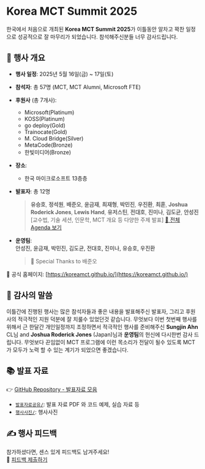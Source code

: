 # Korea MCT Summit 2025

한국에서 처음으로 개최된 
**Korea MCT Summit 2025**가 
이틀동안 알차고 꽉찬 일정으로 
성공적으로 잘 마무리가 되었습니다.
참석해주신분들 너무 감사드립니다.

## 📅 행사 개요

- **행사 일정**: 2025년 5월 16일(금) ~ 17일(토)
- **참석자**: 총 57명 (MCT, MCT Alumni, Microsoft FTE)
- **후원사** (총 7개사):
  - Microsoft(Platinum)  
  - KOSS(Platinum)  
  - go deploy(Gold)
  - Trainocate(Gold)  
  - M. Cloud Bridge(Silver)
  - MetaCode(Bronze)
  - 한빛미디어(Bronze)
- **장소**:
  - 한국 마이크로소프트 13층층
- **발표자**: 총 12명  
  > **유승호**, **정석원**, **배준오**, **윤금재**, **최재형**, **박민진**, **우진환**, **최훈**, **Joshua Roderick Jones**, **Lewis Hand**, **유저스틴**, **전대호**, **진미나**, **김도균**, **안성진**  
  > [교수법, 기술 세션, 인문학, MCT 개요 등 다양한 주제 발표]
  > [📄 전체 Agenda 보기](https://koreamct.github.io/agenda)

- **운영팀**:  
  안성진, 윤금재, 박민진, 김도균, 전대호, 진미나, 유승호, 우진환  
  > 💐 Special Thanks to 배준오

📎 공식 홈페이지: [https://koreamct.github.io/](https://koreamct.github.io/)

## 🙌 감사의 말씀

이틀간에 진행된 행사는 
많은 참석자들과 좋은 내용을 발표해주신 발표자,
그리고 후원사의 적극적인 지원 덕분에 잘 치룰수 있었던것 같습니다.
무엇보다 이번 첫번째 행사를 위해서
근 한달간 개인일정까지 조정하면서 
적극적인 행사를 준비해주신 
**Sungjin Ahn** CL님 and **Joshua Roderick Jones** (Japan)님과 **운영팀**의 헌신에 다시한번 감사 드립니다.
무엇보다 끈임없이 MCT 프로그램에 이런 목소리가 전달이 될수 있도록 
MCT가 모두가 노력 할 수 있는 계기가 되었으면 좋겠습니다.

## 📚 발표 자료

👉 [GitHub Repository - 발표자료 모음](https://github.com/KoreaMCT/MCTSummit2025)

- [`발표자료공유/`](https://github.com/KoreaMCT/MCTSummit2025/tree/main/발표자료공유): 발표 자료 PDF 와 코드 예제, 실습 자료 등  
- [`행사사진/`](https://1drv.ms/a/c/2ecff094190d4069/Es8nDf5feq1Hojbkz1VjwfsBKVoXZSJCgCsRYZxVYdj3wA?e=SgzuQ3): 행사사진

## ✍️ 행사 피드백

참가하셨다면, 센스 있게 피드백도 남겨주세요!  
📝 [피드백 제출하기](https://forms.cloud.microsoft/r/3aZ5L9uzgH)
